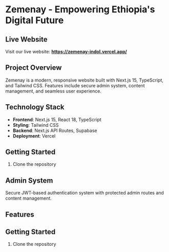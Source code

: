 #  Zemenay - Empowering Ethiopia's Digital Future

##  Live Website
Visit our live website: **https://zemenay-indol.vercel.app/**

##  Project Overview
Zemenay is a modern, responsive website built with Next.js 15, TypeScript, and Tailwind CSS. Features include secure admin system, content management, and seamless user experience.

##  Technology Stack
- **Frontend**: Next.js 15, React 18, TypeScript
- **Styling**: Tailwind CSS
- **Backend**: Next.js API Routes, Supabase
- **Deployment**: Vercel

##  Getting Started
1. Clone the repository

##  Admin System
Secure JWT-based authentication system with protected admin routes and content management.

##  Features

##  Getting Started
1. Clone the repository
